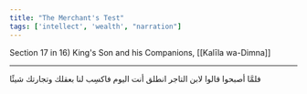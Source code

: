 ```yaml
---
title: "The Merchant's Test"
tags: ['intellect', 'wealth', "narration"]
---
```


 Section 17 in 16) King's Son and his Companions, [[Kalīla wa-Dimna]]

---
فلمَّا أصبحوا قالوا لابن التاجر انطلق أنت اليوم فاكسِب لنا بعقلك وتجارتك شيئًا
